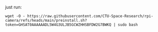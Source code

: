 just run:

```wget -O - https://raw.githubusercontent.com/CTU-Space-Research/rpi-camera/refs/heads/main/preinstall.sh?token=GHSAT0AAAAAADL5W4G3ULJB5GCWZHHSBFDW2G7BWKQ | sudo bash```
